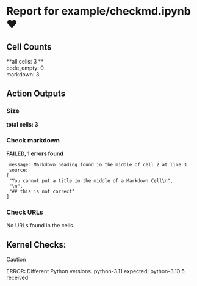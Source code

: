 # Report for example/checkmd.ipynb ❤ 

## Cell Counts   
**all cells: 3 **  
code_empty: 0   
markdown: 3   

## Action Outputs

### Size
**total cells: 3**

### Check markdown
**FAILED, 1 errors found**

 ```
  message: Markdown heading found in the middle of cell 2 at line 3 
  source: 
[
  "You cannot put a title in the middle of a Markdown Cell\n",
  "\n",
  "## this is not correct"
] 

```

### Check URLs

No URLs found in the cells.

## Kernel Checks: 

> [!CAUTION]
> ERROR: Different Python versions. python-3.11 expected; python-3.10.5 received


